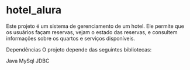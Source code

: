 # hotel_alura
Este projeto é um sistema de gerenciamento de um hotel. Ele permite que os usuários façam reservas, vejam o estado das reservas, e consultem informações sobre os quartos e serviços disponíveis.

Dependências
O projeto depende das seguintes bibliotecas:

Java
MySql
JDBC
